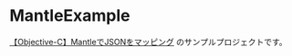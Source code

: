 # MantleExample

[【Objective-C】MantleでJSONをマッピング](http://qiita.com/KentaKudo/items/3688a8be8262ed272c36)
のサンプルプロジェクトです。